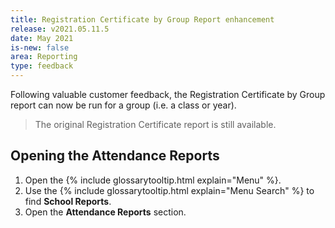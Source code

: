 ```yaml
---
title: Registration Certificate by Group Report enhancement
release: v2021.05.11.5
date: May 2021
is-new: false
area: Reporting
type: feedback
---
```


Following valuable customer feedback, the Registration Certificate by Group report can now be run for a group (i.e. a class or year).

> The original Registration Certificate report is still available.

## Opening the Attendance Reports

1. Open the {% include glossarytooltip.html explain="Menu" %}.
2. Use the {% include glossarytooltip.html explain="Menu Search" %} to find **School Reports**.
3. Open the **Attendance Reports** section.
